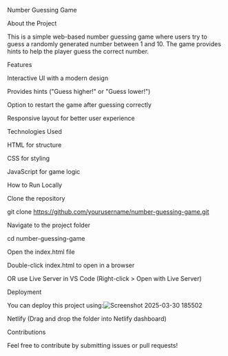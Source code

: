 Number Guessing Game

About the Project

This is a simple web-based number guessing game where users try to guess a randomly generated number between 1 and 10. The game provides hints to help the player guess the correct number.

Features

Interactive UI with a modern design

Provides hints ("Guess higher!" or "Guess lower!")

Option to restart the game after guessing correctly

Responsive layout for better user experience

Technologies Used

HTML for structure

CSS for styling

JavaScript for game logic

How to Run Locally

Clone the repository

git clone https://github.com/yourusername/number-guessing-game.git

Navigate to the project folder

cd number-guessing-game

Open the index.html file

Double-click index.html to open in a browser

OR use Live Server in VS Code (Right-click > Open with Live Server)

Deployment

You can deploy this project using:![Screenshot 2025-03-30 185502](https://github.com/user-attachments/assets/82c862e1-ee8c-402f-b73a-bec7586ad22f)


Netlify (Drag and drop the folder into Netlify dashboard)


Contributions

Feel free to contribute by submitting issues or pull requests!

